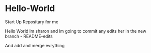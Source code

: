 Hello-World
===========

Start Up Repositary for  me

Hello World Im sharon and Im going to commit any edits her in the new branch - README-edits

And add and merge evrything
